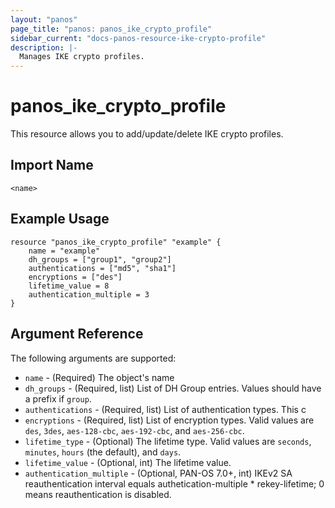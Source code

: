 ```yaml
---
layout: "panos"
page_title: "panos: panos_ike_crypto_profile"
sidebar_current: "docs-panos-resource-ike-crypto-profile"
description: |-
  Manages IKE crypto profiles.
---
```


# panos_ike_crypto_profile

This resource allows you to add/update/delete IKE crypto profiles.


## Import Name

```
<name>
```


## Example Usage

```hcl
resource "panos_ike_crypto_profile" "example" {
    name = "example"
    dh_groups = ["group1", "group2"]
    authentications = ["md5", "sha1"]
    encryptions = ["des"]
    lifetime_value = 8
    authentication_multiple = 3
}
```

## Argument Reference

The following arguments are supported:

* `name` - (Required) The object's name
* `dh_groups` - (Required, list) List of DH Group entries.  Values should
  have a prefix if `group`.
* `authentications` - (Required, list) List of authentication types.  This c
* `encryptions` - (Required, list) List of encryption types.  Valid values
  are `des`, `3des`, `aes-128-cbc`, `aes-192-cbc`, and `aes-256-cbc`.
* `lifetime_type` - (Optional) The lifetime type.  Valid values are `seconds`,
  `minutes`, `hours` (the default), and `days`.
* `lifetime_value` - (Optional, int) The lifetime value.
* `authentication_multiple` - (Optional, PAN-OS 7.0+, int) IKEv2 SA
  reauthentication interval equals authetication-multiple * rekey-lifetime; 0
  means reauthentication is disabled.
